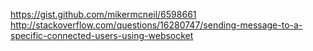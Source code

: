 
https://gist.github.com/mikermcneil/6598661
http://stackoverflow.com/questions/16280747/sending-message-to-a-specific-connected-users-using-websocket
